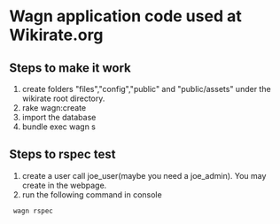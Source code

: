 Wagn application code used at Wikirate.org
=========

Steps to make it work
----

1. create folders "files","config","public" and "public/assets" under the wikirate root directory.
2. rake wagn:create
3. import the database
4. bundle exec wagn s



Steps to rspec test
----

1. create a user call joe_user(maybe you need a joe_admin). You may create in the webpage.
2. run the following command in console
```sh
 wagn rspec
```
